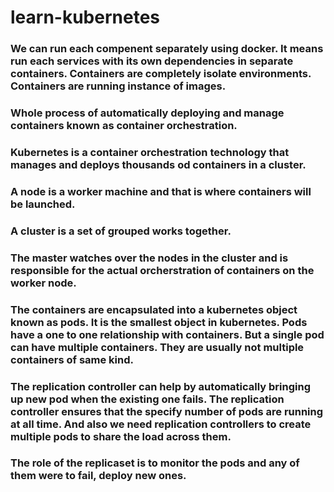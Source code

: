 # learn-kubernetes
### We can run each compenent separately using docker. It means run each services with its own dependencies in separate containers. Containers are completely isolate environments. Containers are running instance of images.
### Whole process of automatically deploying and manage containers known as container orchestration.
### Kubernetes is a container orchestration technology that manages and deploys thousands od containers in a cluster.
### A node is a worker machine and that is where containers will be launched. 
### A cluster is a set of grouped works together.
### The master watches over the nodes in the cluster and is responsible for the actual orcherstration of containers on the worker node. 
### The containers are encapsulated into a kubernetes object known as pods. It is the smallest object in kubernetes. Pods have a one to one relationship with containers. But a single pod can have multiple containers. They are usually not multiple containers of same kind.
### The replication controller can help by automatically bringing up new pod when the existing one fails. The replication controller ensures that the specify number of pods are running at all time. And also we need replication controllers to create multiple pods to share the load across them.
### The role of the replicaset is to monitor the pods and any of them were to fail, deploy new ones.
